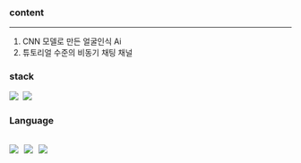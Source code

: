 ### content
---
1. CNN 모델로 만든 얼굴인식 Ai 
2. 튜토리얼 수준의 비동기 채팅 채널

### stack
<img src="https://img.shields.io/badge/Django-092E20?&logo=Django&logoColor=white">&nbsp;&nbsp;<img src="https://img.shields.io/badge/Keras-D00000?&logo=Keras&logoColor=white">

### Language
<img src="https://img.shields.io/badge/HTML5-E34F26?&logo=HTML5&logoColor=white">&nbsp;&nbsp;<img src="https://img.shields.io/badge/JavaScript-F7DF1E?&logo=JavaScript&logoColor=white">&nbsp;&nbsp;<img src="https://img.shields.io/badge/Python-3776AB?&logo=Python&logoColor=white">
---

